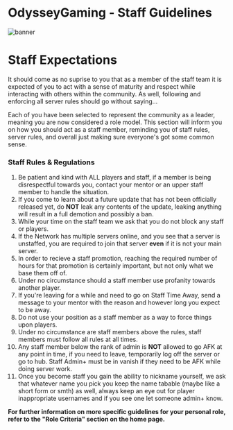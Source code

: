 # OdysseyGaming - Staff Guidelines 
![banner](https://media.discordapp.net/attachments/296281857232732161/923334010615242792/unknown.png)
# Staff Expectations


It should come as no suprise to you that as a member of the staff team it is expected of you to act with a sense of maturity and respect while interacting with others within the community. As well, following and enforcing all server rules should go without saying... 

Each of you have been selected to represent the community as a leader, meaning you are now considered a role model. This section will inform you on how you should act as a staff member, reminding you of staff rules, server rules, and overall just making sure everyone's got some common sense.

### Staff Rules & Regulations 

1. Be patient and kind with ALL players and staff, if a member is being disrespectful towards you, contact your mentor or an upper staff member to handle the situation.
2. If you come to learn about a future update that has not been officially released yet, do **NOT** leak any contents of the update, leaking anything will result in a full demotion and possibly a ban.
3. While your time on the staff team we ask that you do not block any staff or players.
4. If the Network has multiple servers online, and you see that a server is unstaffed, you are required to join that server **even** if it is not your main server.
5. In order to recieve a staff promotion, reaching the required number of hours for that promotion is certainly important, but not only what we base them off of.
6. Under no circumstance should a staff member use profanity towards another player.
7. If you're leaving for a while and need to go on Staff Time Away, send a message to your mentor with the reason and however long you expect to be away.
8. Do not use your position as a staff member as a way to force things upon players.
9. Under no circumstance are staff members above the rules, staff members must follow all rules at all times.
10. Any staff member below the rank of admin is **NOT** allowed to go AFK at any point in time, if you need to leave, temporarily log off the server or go to hub. Staff Admin+ must be in vanish if they need to be AFK while doing server work. 
11. Once you become staff you gain the ability to nickname yourself, we ask that whatever name you pick you keep the name tabable (maybe like a short form or smth) as well, always keep an eye out for player inappropriate usernames and if you see one let someone admin+ know.  


**For further information on more specific guidelines for your personal role, refer to the "Role Criteria" section on the home page.**
